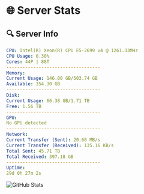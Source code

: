 # 🌐 Server Stats
## 🔍 Server Info
```yaml
CPU: Intel(R) Xeon(R) CPU E5-2699 v4 @ 1261.33MHz
CPU Usage: 0.30%
Cores: 44P | 88T
-----------------------------------
Memory:
Current Usage: 146.00 GB/503.74 GB
Available: 354.30 GB
-----------------------------------
Disk:
Current Usage: 66.38 GB/1.71 TB
Free: 1.56 TB
-----------------------------------
GPU:
No GPU detected
-----------------------------------
Network:
Current Transfer (Sent): 20.68 MB/s
Current Transfer (Received): 135.16 KB/s
Total Sent: 45.71 TB
Total Received: 397.18 GB
-----------------------------------
Uptime:
29d 0h 27m 2s
```
![GitHub Stats](https://img.shields.io/badge/Updated-2025-04-05_21:49:51-blue)